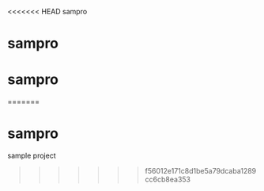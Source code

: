 <<<<<<< HEAD
sampro
# sampro
# sampro
=======
# sampro
sample project
>>>>>>> f56012e171c8d1be5a79dcaba1289cc6cb8ea353
